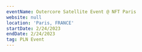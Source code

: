 ```yaml
---
eventName: Outercore Satellite Event @ NFT Paris
website: null
location: 'Paris, FRANCE'
startDate: 2/24/2023
endDate: 2/24/2023
tag: PLN Event
---
```


